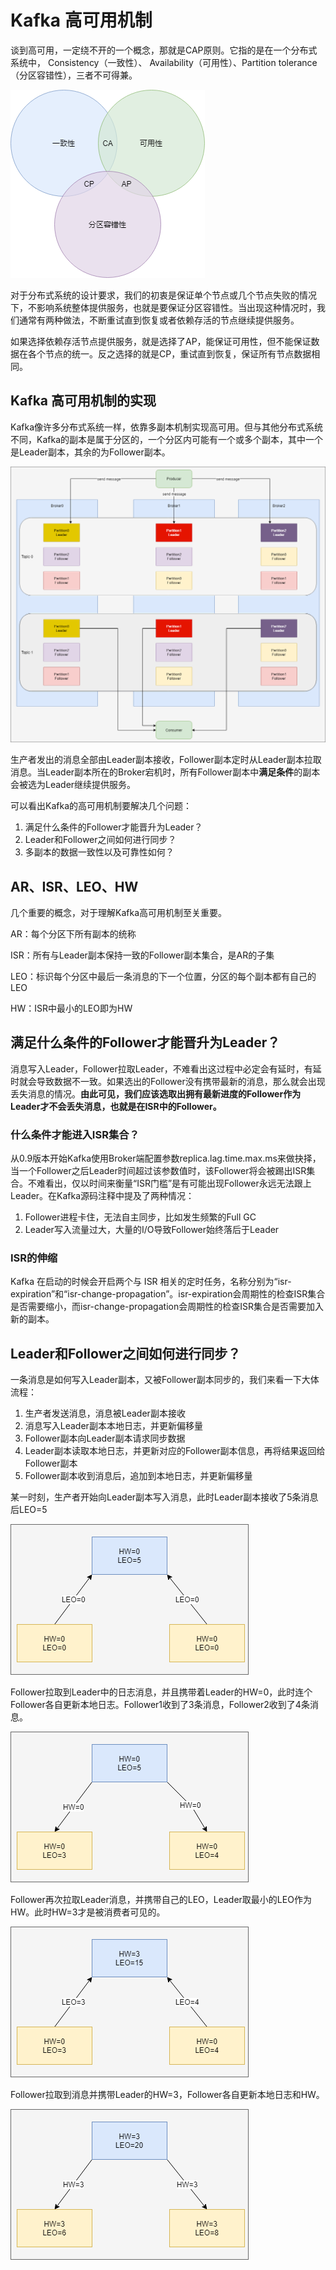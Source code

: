 # Kafka 高可用机制
谈到高可用，一定绕不开的一个概念，那就是CAP原则。它指的是在一个分布式系统中， Consistency（一致性）、 Availability（可用性）、Partition tolerance（分区容错性），三者不可得兼。

![](../../img/Kafka-HA-01.png)

对于分布式系统的设计要求，我们的初衷是保证单个节点或几个节点失败的情况下，不影响系统整体提供服务，也就是要保证分区容错性。当出现这种情况时，我们通常有两种做法，不断重试直到恢复或者依赖存活的节点继续提供服务。

如果选择依赖存活节点提供服务，就是选择了AP，能保证可用性，但不能保证数据在各个节点的统一。反之选择的就是CP，重试直到恢复，保证所有节点数据相同。

## Kafka 高可用机制的实现
Kafka像许多分布式系统一样，依靠多副本机制实现高可用。但与其他分布式系统不同，Kafka的副本是属于分区的，一个分区内可能有一个或多个副本，其中一个是Leader副本，其余的为Follower副本。

![](../../img/kafka-system.png)

生产者发出的消息全部由Leader副本接收，Follower副本定时从Leader副本拉取消息。当Leader副本所在的Broker宕机时，所有Follower副本中**满足条件**的副本会被选为Leader继续提供服务。

可以看出Kafka的高可用机制要解决几个问题：

1. 满足什么条件的Follower才能晋升为Leader？
2. Leader和Follower之间如何进行同步？
3. 多副本的数据一致性以及可靠性如何？

## AR、ISR、LEO、HW
几个重要的概念，对于理解Kafka高可用机制至关重要。

AR：每个分区下所有副本的统称

ISR：所有与Leader副本保持一致的Follower副本集合，是AR的子集

LEO：标识每个分区中最后一条消息的下一个位置，分区的每个副本都有自己的LEO

HW：ISR中最小的LEO即为HW

## 满足什么条件的Follower才能晋升为Leader？
消息写入Leader，Follower拉取Leader，不难看出这过程中必定会有延时，有延时就会导致数据不一致。如果选出的Follower没有携带最新的消息，那么就会出现丢失消息的情况。**由此可见，我们应该选取出拥有最新进度的Follower作为Leader才不会丢失消息，也就是在ISR中的Follower。**

### 什么条件才能进入ISR集合？
从0.9版本开始Kafka使用Broker端配置参数replica.lag.time.max.ms来做抉择，当一个Follower之后Leader时间超过该参数值时，该Follower将会被踢出ISR集合。不难看出，仅以时间来衡量“ISR门槛”是有可能出现Follower永远无法跟上Leader。在Kafka源码注释中提及了两种情况：

1. Follower进程卡住，无法自主同步，比如发生频繁的Full GC
2. Leader写入流量过大，大量的I/O导致Follower始终落后于Leader

### ISR的伸缩
Kafka 在启动的时候会开启两个与 ISR 相关的定时任务，名称分别为“isr-expiration”和“isr-change-propagation”。isr-expiration会周期性的检查ISR集合是否需要缩小，而isr-change-propagation会周期性的检查ISR集合是否需要加入新的副本。

## Leader和Follower之间如何进行同步？
一条消息是如何写入Leader副本，又被Follower副本同步的，我们来看一下大体流程：

1. 生产者发送消息，消息被Leader副本接收
2. 消息写入Leader副本本地日志，并更新偏移量
3. Follower副本向Leader副本请求同步数据
4. Leader副本读取本地日志，并更新对应的Follower副本信息，再将结果返回给Follower副本
5. Follower副本收到消息后，追加到本地日志，并更新偏移量

某一时刻，生产者开始向Leader副本写入消息，此时Leader副本接收了5条消息后LEO=5

![](../../img/KAKFA-FLOW01.png)

Follower拉取到Leader中的日志消息，并且携带着Leader的HW=0，此时连个Follower各自更新本地日志。Follower1收到了3条消息，Follower2收到了4条消息。

![](../../img/KAFKA-FLOW02.png)

Follower再次拉取Leader消息，并携带自己的LEO，Leader取最小的LEO作为HW。此时HW=3才是被消费者可见的。

![](../../img/KAFKA-FLOW03.png)

Follower拉取到消息并携带Leader的HW=3，Follower各自更新本地日志和HW。

![](../../img/KAFKA-FLOW04.png)